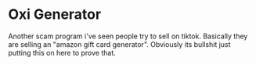 # Oxi Generator
Another scam program i've seen people try to sell on tiktok. Basically they are selling an "amazon gift card generator". Obviously its bullshit just putting this on here to prove that. 
